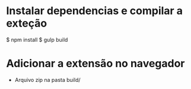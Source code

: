 # Instalar dependencias e compilar a exteção
$ npm install 
$ gulp build

# Adicionar a extensão no navegador
- Arquivo zip na pasta build/